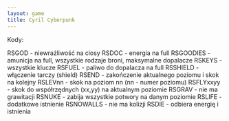 ```yaml
---
layout: game
title: Cyril Cyberpunk
---
```


Kody:

RSGOD 		- niewrażliwość na ciosy
RSDOC 		- energia na full
RSGOODIES	- amunicja na full, wszystkie rodzaje broni, 
maksymalne
            		  dopalacze
RSKEYS 		- wszystkie klucze
RSFUEL 		- paliwo do dopalacza na full
RSSHIELD 	- włączenie tarczy (shield)
RSEND 		- zakończenie aktualnego poziomu i skok na 
kolejny
RSLEVnn 	- skok na poziom nn (nn - numer poziomu)
RSFLYxxyy 	- skok do współrzędnych (xx,yy) na aktualnym 
poziomie
RSGRAV 	- nie ma grawitacji
RSNUKE 		- zabija wszystkie potwory na danym 
poziomie
RSLIFE 		- dodatkowe istnienie
RSNOWALLS 	- nie ma kolizji
RSDIE 		- odbiera energię i istnienia
